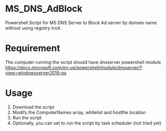 # MS_DNS_AdBlock
Powershell Script for MS DNS Server to Block Ad server by domain name without using registry trick

# Requirement 
  The computer running the script should have dnsserver powershell module
  https://docs.microsoft.com/en-us/powershell/module/dnsserver/?view=windowsserver2019-ps
  
  
# Usage
1. Download the script
2. Modify the ComputerNames array, whitelist and hostfile location
3. Run the script
4. Optionally, you can set to run the script by task scheduler (not tried yet)

